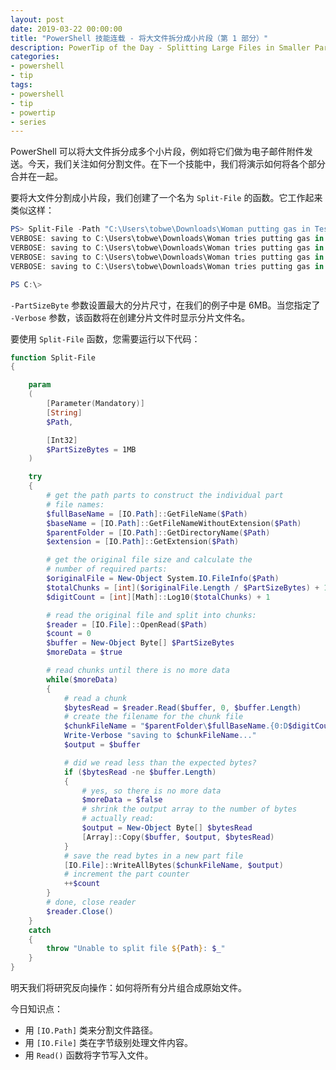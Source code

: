 ```yaml
---
layout: post
date: 2019-03-22 00:00:00
title: "PowerShell 技能连载 - 将大文件拆分成小片段（第 1 部分）"
description: PowerTip of the Day - Splitting Large Files in Smaller Parts (Part 1)
categories:
- powershell
- tip
tags:
- powershell
- tip
- powertip
- series
---
```

PowerShell 可以将大文件拆分成多个小片段，例如将它们做为电子邮件附件发送。今天，我们关注如何分割文件。在下一个技能中，我们将演示如何将各个部分合并在一起。

要将大文件分割成小片段，我们创建了一个名为 `Split-File` 的函数。它工作起来类似这样：

```powershell
PS> Split-File -Path "C:\Users\tobwe\Downloads\Woman putting gas in Tesla.mp4" -PartSizeBytes 6MB -Verbose
VERBOSE: saving to C:\Users\tobwe\Downloads\Woman tries putting gas in a Tesla.mp4.00.part...
VERBOSE: saving to C:\Users\tobwe\Downloads\Woman tries putting gas in a Tesla.mp4.01.part...
VERBOSE: saving to C:\Users\tobwe\Downloads\Woman tries putting gas in a Tesla.mp4.02.part...
VERBOSE: saving to C:\Users\tobwe\Downloads\Woman tries putting gas in a Tesla.mp4.03.part...

PS C:\>
```

`-PartSizeByte` 参数设置最大的分片尺寸，在我们的例子中是 6MB。当您指定了 `-Verbose` 参数，该函数将在创建分片文件时显示分片文件名。

要使用 `Split-File` 函数，您需要运行以下代码：

```powershell
function Split-File
{

    param
    (
        [Parameter(Mandatory)]
        [String]
        $Path,

        [Int32]
        $PartSizeBytes = 1MB
    )

    try
    {
        # get the path parts to construct the individual part
        # file names:
        $fullBaseName = [IO.Path]::GetFileName($Path)
        $baseName = [IO.Path]::GetFileNameWithoutExtension($Path)
        $parentFolder = [IO.Path]::GetDirectoryName($Path)
        $extension = [IO.Path]::GetExtension($Path)

        # get the original file size and calculate the
        # number of required parts:
        $originalFile = New-Object System.IO.FileInfo($Path)
        $totalChunks = [int]($originalFile.Length / $PartSizeBytes) + 1
        $digitCount = [int][Math]::Log10($totalChunks) + 1

        # read the original file and split into chunks:
        $reader = [IO.File]::OpenRead($Path)
        $count = 0
        $buffer = New-Object Byte[] $PartSizeBytes
        $moreData = $true

        # read chunks until there is no more data
        while($moreData)
        {
            # read a chunk
            $bytesRead = $reader.Read($buffer, 0, $buffer.Length)
            # create the filename for the chunk file
            $chunkFileName = "$parentFolder\$fullBaseName.{0:D$digitCount}.part" -f $count
            Write-Verbose "saving to $chunkFileName..."
            $output = $buffer

            # did we read less than the expected bytes?
            if ($bytesRead -ne $buffer.Length)
            {
                # yes, so there is no more data
                $moreData = $false
                # shrink the output array to the number of bytes
                # actually read:
                $output = New-Object Byte[] $bytesRead
                [Array]::Copy($buffer, $output, $bytesRead)
            }
            # save the read bytes in a new part file
            [IO.File]::WriteAllBytes($chunkFileName, $output)
            # increment the part counter
            ++$count
        }
        # done, close reader
        $reader.Close()
    }
    catch
    {
        throw "Unable to split file ${Path}: $_"
    }
}
```

明天我们将研究反向操作：如何将所有分片组合成原始文件。

今日知识点：

* 用 `[IO.Path]` 类来分割文件路径。
* 用 `[IO.File]` 类在字节级别处理文件内容。
* 用 `Read()` 函数将字节写入文件。

<!--本文国际来源：[Splitting Large Files in Smaller Parts (Part 1)](https://community.idera.com/database-tools/powershell/powertips/b/tips/posts/splitting-large-files-in-smaller-parts-part-1)-->

